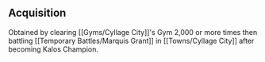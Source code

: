 ## Acquisition
Obtained by clearing [[Gyms/Cyllage City]]'s Gym 2,000 or more times then battling [[Temporary Battles/Marquis Grant]] in [[Towns/Cyllage City]] after becoming Kalos Champion.